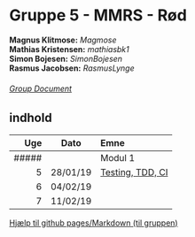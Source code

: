 
# **Gruppe 5 - MMRS - Rød**
**Magnus Klitmose:** _Magmose_  
**Mathias Kristensen:** _mathiasbk1_  
**Simon Bojesen:** _SimonBojesen_  
**Rasmus Jacobsen:** _RasmusLynge_  
  
###### [Group Document](week1.md)

## indhold
  
|Uge   |  Dato     |Emne |
|-----:|:---------:|:--------------|
##### |     |  Modul 1 |                | 
| 5    |  28/01/19 | [Testing, TDD, CI](week1.md) |
| 6    |  04/02/19 |                |
| 7    |  11/02/19 |                |  
  
  

[Hjælp til github pages/Markdown (til gruppen)](help.md)
